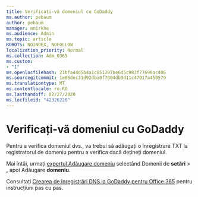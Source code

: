 ```yaml
---
title: Verificați-vă domeniul cu GoDaddy
ms.author: pebaum
author: pebaum
manager: mnirkhe
ms.audience: Admin
ms.topic: article
ROBOTS: NOINDEX, NOFOLLOW
localization_priority: Normal
ms.collection: Adm_O365
ms.custom:
- "1"
ms.openlocfilehash: 21bfa44d5b4a1c851207be6d5c983f77690ac406
ms.sourcegitcommit: 1e86dec31d92dba0f7804db9d11c47017a450579
ms.translationtype: MT
ms.contentlocale: ro-RO
ms.lasthandoff: 02/27/2020
ms.locfileid: "42326220"
---
```

# <a name="verify-your-domain-with-godaddy"></a>Verificați-vă domeniul cu GoDaddy

Pentru a verifica domeniul dvs., va trebui să adăugați o înregistrare TXT la registratorul de domeniu pentru a verifica dacă dețineți domeniul. 

Mai întâi, urmați [expertul Adăugare domeniu](https://portal.office.com/adminportal/home#/Domains) selectând Domenii de **setări** \> **,** apoi Adăugare **domeniu**.
  
Consultați [Crearea de înregistrări DNS la GoDaddy pentru Office 365](https://docs.microsoft.com/microsoft-365/admin/dns/create-dns-records-at-godaddy) pentru instrucțiuni pas cu pas.